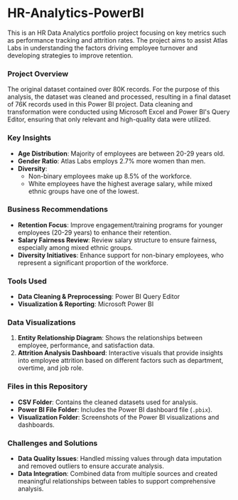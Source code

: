 # HR-Analytics-PowerBI


This is an HR Data Analytics portfolio project focusing on key metrics such as performance tracking and attrition rates. The project aims to assist Atlas Labs in understanding the factors driving employee turnover and developing strategies to improve retention.

### Project Overview
The original dataset contained over 80K records. For the purpose of this analysis, the dataset was cleaned and processed, resulting in a final dataset of 76K records used in this Power BI project. Data cleaning and transformation were conducted using Microsoft Excel and Power BI's Query Editor, ensuring that only relevant and high-quality data were utilized.

### Key Insights
- **Age Distribution**: Majority of employees are between 20-29 years old.
- **Gender Ratio**: Atlas Labs employs 2.7% more women than men.
- **Diversity**:
  - Non-binary employees make up 8.5% of the workforce.
  - White employees have the highest average salary, while mixed ethnic groups have one of the lowest.
 
### Business Recommendations
- **Retention Focus**: Improve engagement/training programs for younger employees (20-29 years) to enhance their retention.
- **Salary Fairness Review**: Review salary structure to ensure fairness, especially among mixed ethnic groups.
- **Diversity Initiatives**: Enhance support for non-binary employees, who represent a significant proportion of the workforce.

### Tools Used
- **Data Cleaning & Preprocessing**: Power BI Query Editor
- **Visualization & Reporting**: Microsoft Power BI

### Data Visualizations
1. **Entity Relationship Diagram**: Shows the relationships between employee, performance, and satisfaction data.
2. **Attrition Analysis Dashboard**: Interactive visuals that provide insights into employee attrition based on different factors such as department, overtime, and job role.

### Files in this Repository
- **CSV Folder**: Contains the cleaned datasets used for analysis.
- **Power BI File Folder**: Includes the Power BI dashboard file (`.pbix`).
- **Visualization Folder**: Screenshots of the Power BI visualizations and dashboards.

### Challenges and Solutions
- **Data Quality Issues**: Handled missing values through data imputation and removed outliers to ensure accurate analysis.
- **Data Integration**: Combined data from multiple sources and created meaningful relationships between tables to support comprehensive analysis.

